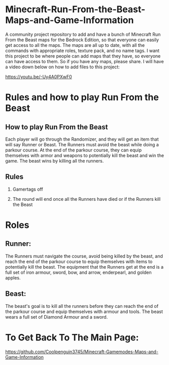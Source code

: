 # Minecraft-Run-From-the-Beast-Maps-and-Game-Information

A community project repository to add and have a bunch of Minecraft Run From the Beast maps for the Bedrock Edition, so that everyone can easily get access to all the maps. The maps are all up to date, with all the commands with appropriate roles, texture pack, and no name tags. I want this project to be where people can add maps that they have, so everyone can have access to them. So if you have any maps, please share. I will have a video down below on how to add files to this project:

https://youtu.be/-Uy4A0PXwF0

# Rules and how to play Run From the Beast

## How to play Run From the Beast

Each player will go through the Randomizer, and they will get an item that will say Runner or Beast. The Runners must avoid the beast while doing a parkour course. At the end of the parkour course, they can equip themselves with armor and weapons to potentially kill the beast and win the game. The beast wins by killing all the runners. 

## Rules

1. Gamertags off

2.  The round will end once all the Runners have died or if the Runners kill the Beast

# Roles

## Runner:

The Runners must navigate the course, avoid being killed by the beast, and reach the end of the parkour course to equip themselves with items to potentially kill the beast. The equipment that the Runners get at the end is a full set of iron armour, sword, bow, and arrow, enderpearl, and golden apples.

## Beast:

The beast's goal is to kill all the runners before they can reach the end of the parkour course and equip themselves with armour and tools. The beast wears a full set of Diamond Armour and a sword.

# To Get Back To The Main Page:
https://github.com/Coolpenguin3745/Minecraft-Gamemodes-Maps-and-Game-Information 
